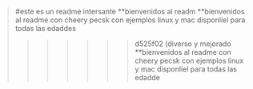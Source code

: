 > #este es un readme intersante 
**bienvenidos al readm
**bienvenidos al readme con cheery pecsk
con ejemplos linux y mac
disponliel para todas las edaddes
>>>>>>> d525f02 (diverso y mejorado
**bienvenidos al readme con cheery pecsk
con ejemplos linux y mac
disponliel para todas las edadde
